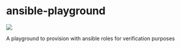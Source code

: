 # ansible-playground

[![](https://github.com/darkwizard242/ansible-playground/workflows/ansible-playground-provisioner/badge.svg)](https://github.com/darkwizard242/ansible-playground/actions)

A playground to provision with ansible roles for verification purposes
